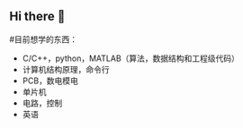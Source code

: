 ## Hi there 👋

#目前想学的东西：
 - C/C++，python，MATLAB（算法，数据结构和工程级代码）
 - 计算机结构原理，命令行
 - PCB，数电模电
 - 单片机
 - 电路，控制
 - 英语
<!--
**san-holy/san-holy** is a ✨ _special_ ✨ repository because its `README.md` (this file) appears on your GitHub profile.

Here are some ideas to get you started:

- 🔭 I’m currently working on ...
- 🌱 I’m currently learning ...
- 👯 I’m looking to collaborate on ...
- 🤔 I’m looking for help with ...
- 💬 Ask me about ...
- 📫 How to reach me: ...
- 😄 Pronouns: ...
- ⚡ Fun fact: ...
-->
